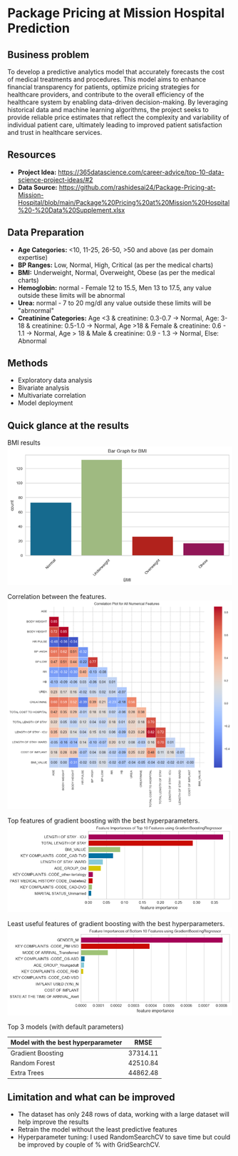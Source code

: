 # Package Pricing at Mission Hospital Prediction

## Business problem
To develop a predictive analytics model that accurately forecasts the cost of medical treatments and procedures. This model aims to enhance financial transparency for patients, optimize pricing strategies for healthcare providers, and contribute to the overall efficiency of the healthcare system by enabling data-driven decision-making. By leveraging historical data and machine learning algorithms, the project seeks to provide reliable price estimates that reflect the complexity and variability of individual patient care, ultimately leading to improved patient satisfaction and trust in healthcare services.

## Resources

- **Project Idea:** https://365datascience.com/career-advice/top-10-data-science-project-ideas/#2
- **Data Source:** https://github.com/rashidesai24/Package-Pricing-at-Mission-Hospital/blob/main/Package%20Pricing%20at%20Mission%20Hospital%20-%20Data%20Supplement.xlsx

## Data Preparation 

- **Age Categories:** <10, 11-25, 26-50, >50 and above (as per domain expertise) 
- **BP Ranges:** Low, Normal, High, Critical (as per the medical charts)
- **BMI:** Underweight, Normal, Overweight, Obese (as per the medical charts)
- **Hemoglobin:** normal - Female 12 to 15.5, Men 13 to 17.5, any value outside these limits will be abnormal
- **Urea:** normal - 7 to 20 mg/dl any value outside these limits will be "abrnormal"
- **Creatinine Categories:** Age <3 & creatinine: 0.3-0.7 -> Normal, Age: 3-18 & creatinine: 0.5-1.0 -> Normal, Age >18 & Female & creatinine: 0.6 - 1.1 ->	Normal,
Age > 18 & Male & creatinine: 0.9 - 1.3 ->	Normal, Else: Abnormal

## Methods

- Exploratory data analysis
- Bivariate analysis
- Multivariate correlation
- Model deployment

## Quick glance at the results
BMI results
![BMI](https://github.com/Msingisi/Package-pricing-at-mission-hospital-prediction/blob/main/images/BMI.png)

Correlation between the features.
![heatmap](https://github.com/Msingisi/Package-pricing-at-mission-hospital-prediction/blob/main/images/correlation%20metrix.png)

Top features of gradient boosting with the best hyperparameters.
![Top 10](https://github.com/Msingisi/Package-pricing-at-mission-hospital-prediction/blob/main/images/Top%20Features.png)

Least useful features of gradient boosting with the best hyperparameters.
![Bottom 10](https://github.com/Msingisi/Package-pricing-at-mission-hospital-prediction/blob/main/images/Bottom%20features.png)

Top 3 models (with default parameters)

| Model with the best hyperparameter     	                | RMSE  |
|-------------------	                                    |------------------	|
| Gradient Boosting     	                                    | 37314.11 	    |
| Random Forest   	                                            | 42510.84 	            |
| Extra Trees               	                        | 44862.48	            |

## Limitation and what can be improved

- The dataset has only 248 rows of data, working with a large dataset will help improve the results
- Retrain the model without the least predictive features
- Hyperparameter tuning: I used RandomSearchCV to save time but could be improved by couple of % with GridSearchCV.


